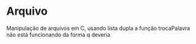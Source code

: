 # Arquivo
Manipulação de arquivos em C, usando lista dupla
a função trocaPalavra não está funcionando da forma q deveria

